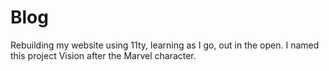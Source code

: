 # Blog

Rebuilding my website using 11ty, learning as I go, out in the open. I named this project Vision after the Marvel character.
